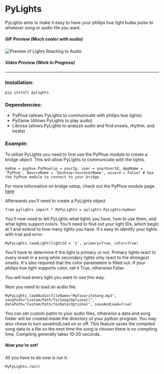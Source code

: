 # PyLights
PyLights aims to make it easy to have your philips hue light bulbs pulse to whatever song or audio file you want.

##### GIF Preview (Much cooler with audio)

![Preview of Lights Reacting to Audio](https://media.giphy.com/media/3ohze1F8xkOKrycwQ8/giphy.gif)

##### Video Preview (Work In Progress)
----------------------------------------
### Installation:
`pip install pylights`

### Dependencies:
* PyPhue (allows PyLights to communicate with philips hue lights)
* PyGame (Allows PyLights to play audio)
* Librosa (allows PyLights to analyze audio and find onsets, rhythm, and beats)

### Example:
To utilize PyLights you need to first use the PyPhue module to create a bridge object. This will allow PyLights to communicate with the lights.

`myHue = pyphue.PyPHue(ip = yourIp, user = yourUserId, AppName = 'PyPhue', DeviceName = 'Desktop:YourUserName', wizard = False) # Use the PyPhue module to connect to your bridge`

For more information on bridge setup, check out the PyPhue module page [here](https://github.com/rdespoiu/PyPHue)

Afterwards you'll need to create a PyLights object

`from pylights import *
MyPyLights = pylights.PyLights(myHue)`

You'll now need to tell PyLights what lights you have, how to use them, and what lights support colors.
You'll need to find out your light IDs, which begin at 1 and extend to how many lights you have.
It's easy to identify your lights with trial and error.

`MyPyLights.loadLight(lightId = '1', primary=True, color=True)`

You'll have to determine if the light is primary or not.
Primary lights react to every onset in a song while secondary lights only react to the strongest onsets.
It's also required that the color parametere is filled out. If your philips hue light supports color, set it True, otherwise False.

You will load every light you want to use this way.

Next you need to load an audio file.

`MyPyLights.loadAudio(fileName="MyFavoriteSong.mp3", songPath="Custom/Path/To/Song(Optional)", dataPath="Custom/Path/To/Data(Optional", saveAndLoad=True)`

You can set custom paths to your audio files, otherwise a data and song folder will be created inside the directory of your python program. You may also chose to turn saveAndLoad on or off. This feature saves the compiled song data to a file so the next time the song is chosen there is no compiling time. Compiling generally takes 10-20 seconds.

##### Now you're set!
All you have to do now is run it.

`MyPyLights.run()`
